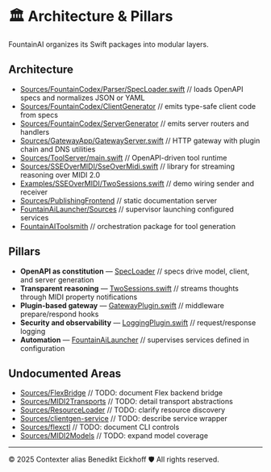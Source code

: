 # 🏛 Architecture & Pillars

FountainAI organizes its Swift packages into modular layers.

## Architecture

- [Sources/FountainCodex/Parser/SpecLoader.swift](../Sources/FountainCodex/Parser/SpecLoader.swift#L1-L33) // loads OpenAPI specs and normalizes JSON or YAML
- [Sources/FountainCodex/ClientGenerator](../Sources/FountainCodex/ClientGenerator) // emits type-safe client code from specs
- [Sources/FountainCodex/ServerGenerator](../Sources/FountainCodex/ServerGenerator) // emits server routers and handlers
- [Sources/GatewayApp/GatewayServer.swift](../Sources/GatewayApp/GatewayServer.swift#L11-L41) // HTTP gateway with plugin chain and DNS utilities
- [Sources/ToolServer/main.swift](../Sources/ToolServer/main.swift) // OpenAPI-driven tool runtime
- [Sources/SSEOverMIDI/SseOverMidi.swift](../Sources/SSEOverMIDI/SseOverMidi.swift) // library for streaming reasoning over MIDI 2.0
- [Examples/SSEOverMIDI/TwoSessions.swift](../Examples/SSEOverMIDI/TwoSessions.swift) // demo wiring sender and receiver
- [Sources/PublishingFrontend](../Sources/PublishingFrontend) // static documentation server
- [FountainAiLauncher/Sources](../FountainAiLauncher/Sources) // supervisor launching configured services
- [FountainAIToolsmith](../FountainAIToolsmith) // orchestration package for tool generation

## Pillars

- **OpenAPI as constitution** — [SpecLoader](../Sources/FountainCodex/Parser/SpecLoader.swift#L1-L33) // specs drive model, client, and server generation
- **Transparent reasoning** — [TwoSessions.swift](../Examples/SSEOverMIDI/TwoSessions.swift#L1-L80) // streams thoughts through MIDI property notifications
- **Plugin-based gateway** — [GatewayPlugin.swift](../Sources/GatewayApp/GatewayPlugin.swift#L1-L60) // middleware prepare/respond hooks
- **Security and observability** — [LoggingPlugin.swift](../Sources/GatewayApp/LoggingPlugin.swift#L1-L40) // request/response logging
- **Automation** — [FountainAiLauncher](../FountainAiLauncher/Sources) // supervises services defined in configuration

## Undocumented Areas

- [Sources/FlexBridge](../Sources/FlexBridge) // TODO: document Flex backend bridge
- [Sources/MIDI2Transports](../Sources/MIDI2Transports) // TODO: detail transport abstractions
- [Sources/ResourceLoader](../Sources/ResourceLoader) // TODO: clarify resource discovery
- [Sources/clientgen-service](../Sources/clientgen-service) // TODO: describe service wrapper
- [Sources/flexctl](../Sources/flexctl) // TODO: document CLI controls
- [Sources/MIDI2Models](../Sources/MIDI2Models) // TODO: expand model coverage

---

© 2025 Contexter alias Benedikt Eickhoff 🛡️ All rights reserved.
